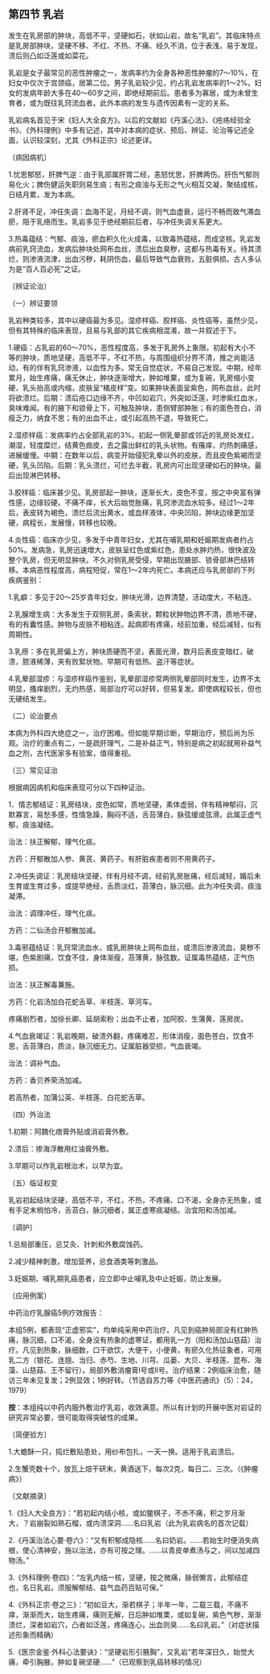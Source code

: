 ## 第四节 乳岩

发生在乳房部的肿块，高低不平，坚硬如石，状如山岩，故名“乳岩”。其临床特点是乳房部肿块，坚硬不移、不红、不热、不痛、经久不消，位于表浅，易于发现，溃后则凸如泛莲或如菜花。

乳岩是女子最常见的恶性肿瘤之一，发病率约为全身各种恶性肿瘤的7〜10%，在妇女中仅次于宫颈癌，居第二位。男子乳岩较少见，约占乳岩发病率的1〜2%。妇女的发病年龄大多在40〜60岁之间，即绝经期前后。患者多为寡居，或为未曾生育者，或为既往乳窍流血者。此外本病的发生与遗传因素有一定的关系。

乳岩病名首见于宋《妇人大全良方》。以后的文献如《丹溪心法》、《疮疡经验全书》、《外科理例》中多有记述，其中对本病的症状、预后、辨证、论治等记述全面，认识较深刻，尤其《外科正宗》论述更详。

〔病因病机〕

1.忧思郁怒，肝脾气逆：由于乳部属肝胃二经，恚怒忧思，肝脾两伤。肝伤气郁则易化火；脾伤健运失职则易生痰；有形之痰浊与无形之气火相互交凝，聚结成核，日结月累，发为本病。

2.肝肾不足，冲任失调：血海不足，月经不调，则气血虚衰，运行不畅而致气滞血瘀，阻于乳络而生。乳岩多见于绝经期前后者，与冲任失调关系更大。

3.热毒蕴结：气郁、痰浊，瘀血积久化火成毒，以致毒热蕴结，而成坚核。乳岩发病前乳窍流血，发病后肿块处网布血丝，溃后出血臭秽，这都与热毒有关。待其溃烂，则渗液流津，出血污秽，耗阴伤血，最后导致气血衰败，五脏俱损。古人多认为是“百人百必死”之证。

〔辨证论治〕

（一）辨证要领

乳岩种类较多，其中以硬癌最为多见。湿疹样癌、胶样癌、炎性癌等，虽然少见，但有其特殊的临床表现，且易与乳部的其它疾病相混淆，故一并叙述于下。

1.硬癌：占乳岩的60〜70%，恶性程度高，多发于乳房外上象限。初起有大小不等的肿块，质地坚硬，高低不平，不红不热，与周围组织分界不清，推之尚能活动，有的伴有乳窍渗液，以血性为多。常无自觉症状，不易自己发现。中期，经年累月，始生疼痛，痛无休止，肿块逐渐增大，肿如堆粟，或为复碗，乳房缩小变硬，乳头抬高或内缩，皮肤呈“橘皮样”变。如果肿块表面呈紫色，网布血丝，此时将欲溃烂。后期：溃后疮口边缘不齐，中凹如岩穴，外突如泛莲，时渗紫红血水，臭味难闻。有的腋下和锁骨上下，可触及肿块，患侧臂部肿胀；有的面色苍白，消瘦乏力，纳食不思；有的出血不止，或引起高热不退，导致死亡。

2.湿疹样癌：发病率约占全部乳岩的3%。初起一侧乳晕部或邻近的乳房处发红，潮湿，轻度糜烂，结黄色痂皮，去之露出鲜红的乳头状物。有瘙痒，灼热刺痛感，进展缓慢。中期：在数年以后，病变开始侵犯乳晕以外的皮肤，而且皮色紫褐而坚硬，乳头凹陷。后期：乳头溃烂，可烂去半截，乳房内可出现坚硬如石的肿块。最后出现淋巴转移。

3.胶样癌：临床甚少见。乳房部起一肿块，逐渐长大，皮色不变，按之中央富有弹性感，边缘较硬。不痛不痒，长大后始觉胀痛，乳窍渗流血水较多。经过1〜2年后，表皮转为褐色，溃烂后流出黄水，或血样液体，中央凹陷，肿块边缘更加坚硬，病程长，发展慢，转移也较晚。

4.炎性癌：临床亦少见，多发于中青年妇女，尤其在哺乳期和妊娠期发病者约占50%。发病急，乳房迅速增大，皮肤呈红色或紫红色，患处水肿灼热，很快波及整个乳房，但无明显肿块。不久对侧乳房受侵，早期出现腋部、锁骨部淋巴结转移。本病恶性程度高，病程短促，常在1〜2年内死亡。本病还应与乳房部的下列疾病鉴别：

1.乳癖：多见于20〜25岁青年妇女，肿块光滑，边界清楚，活动度大，不粘连。

2.乳腺增生病：大多发生于双侧乳房，条索状，颗粒状肿物边界不清，质地不硬，有的有囊性感。肿物与皮肤不相粘连。起病即有疼痛，经前加重，经后减轻，似有周期性。

3.乳痨：多在乳房偏上方，肿块质硬而不坚，表面光滑，数月后表皮变暗红，破溃，脓液稀薄，夹有败絮状物。早期可有低热、盗汗等症状。

4.乳晕部湿疹：与湿疹样癌作鉴别，乳晕部湿疹常两侧乳晕部同时发生，边界不太明显，搔痒剧烈，无灼热感，局部治疗可以好转，但易复发。即使病程较长，但也无硬结发生。

（二）论治要点

本病为外科四大绝症之一，治疗困难。但如能早期诊断，早期治疗，预后尚为乐观。治疗的重点有二，一是疏肝理气，二是补益正气，特别是病之初起就用补益气血之剂，古代医家多有验案，值得重视。

（三）常见证治

根据病因病机和临床表现可分以下四种证治。

1．情志郁结证：乳房结块，皮色如常，质地坚硬，素体虚弱，伴有精神郁闷，沉默寡言，易愁多感，性情急躁，胸闷不适，舌苔薄白，脉弦缓或弦滑。此属正虚气郁，痰浊凝结。

治法：扶正解郁，理气化痰。

方药：开郁散加人参、黄芪、黄药子。有肝脏疾患者则不用黄药子。

2.冲任失调证：乳房结块坚硬，伴有月经不调，经前乳房胀痛，经后减轻，婚后未生育或生育过多，或提早绝经，舌质淡红，苔薄白，脉沉细。此为冲任失调，痰浊凝滞。

治法：调理冲任，理气化痰。

方药：二仙汤合开郁散加减。

3.毒邪蕴结证：乳窍常流血水，或乳房肿块上网布血丝，或溃后渗液流血，臭秽不堪，色紫剧痛，饮食不佳，身体渐瘦，苔薄黄，脉弦数。证属毒热蕴结，正气伤损。

治法：扶正解毒兼施。

方药：化岩汤加白花蛇舌草、半枝莲、草河车。

疼痛剧烈者，加徐长卿、延胡索粉；出血不止者，加阿胶、生蒲黄、莲房炭。

4.气血衰竭证：乳岩晚期，破溃外翻，疼痛难忍，形体消瘦，面色苍白，饮食不思，舌苔薄白，质淡，脉沉细无力。证属脏器受损，气血衰竭。

治法：调补气血。

方药：香贝养荣汤加减。

若高热者，加蒲公英、半枝莲、白花蛇舌草。

（四）外治法

1.初期：阿魏化痞膏外贴或消岩膏外敷。

2.溃后：掺海浮散用红油膏外敷。

3.早期可以作乳岩根治术，以早为宜。

（五）临证权变

乳岩初起结块坚硬，高低不平，不红，不热，不疼痛、口不渴，全身亦无热象，或有手足末梢怕冷，舌苔白，脉沉细者，属正虚寒痰凝结。治宜阳和汤加减。

〔调护〕

1.忌局部重压，忌艾灸、针刺和外敷腐蚀药。

2.减少精神刺激，增加营养，忌食酒类等刺激品。

3.妊娠期、哺乳期乳癌患者，应立即中止哺乳及中止妊娠，防止发展。

〔应用例案〕

中药治疗乳腺癌5例疗效报告：

本组5例，都表现“正虚邪实”，均单纯采用中药治疗。凡见到癌肿局部没有红肿热痛，脉沉细，口不渴，全身没有热象的虚寒证，都用乳一方（阳和汤加山慈菇）治疗。凡见到热象，脉细数，口干欲饮，大便干，小便黄，有瘀久化热征象者，可用乳二方（银花、连翘、当归、赤芍、生地、川芎、瓜蒌、大贝、半枝莲、昆布、海藻、山慈菇、王不留行）。局部外敷消瘤膏Ⅰ号或Ⅱ号。治疗结果：2例临床治愈，随访三年未见复发；2例显效；1例好转。（节选自苏力等《中医药通讯》（5）：24，1979）

**按**：本组纯以中药内服外敷治疗乳岩，收效满意。所以有计划的开展中医对岩证的研究非常必要，很可能取得突破性的成果。

〔简便验方〕

1.大蟾酥一只，捣烂敷贴患处，用纱布包扎，一天一换。适用于乳岩溃后。

2.生蟹壳数十个，放瓦上焙干研末，黄酒送下，每次2克，每日二、三次。（《肿瘤病》）

〔文献摘录〕

1.《妇人大全良方》：“若初起内结小核，或如鳖棋子，不赤不痛，积之岁月渐大，？岩崩裂如熟石榴，或内溃深洞……名曰乳岩（此为乳岩病名的首次记载）

2.《丹溪治法心要·卷六》：“又有积郁成隐核……名曰奶岩。……若始生时便消失病根，使心清神安，施以治法，亦有可按之理。……以青皮单煮汤与之，间以加减四物汤。”

3.《外科理例·卷四》：“左乳内结一核，坚硬，按之微痛，脉弱懒言，此郁结症也，名日乳岩。须服解郁结、益气血药百贴可保。”

4.《外科正宗·卷之三》：“初如豆大，渐若棋子；半年一年，二载三载，不痛不痒，渐渐而大，始生疼痛，痛则无解，日后肿如堆栗，或如复碗，紫色气秽，渐渐溃烂，深者如岩穴，凸者如泛莲，疼痛连心，出血则臭……名曰乳岩。”（对症状描述形象而精确）

5.《医宗金鉴·外科心法要诀》：“坚硬岩形引腋胸”，又乳岩“若年深日久，始觉大痛，牵引胸腋，肿如复碗坚硬……”（已观察到乳癌转移的情况）
